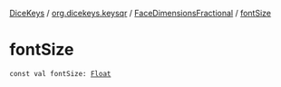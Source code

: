 [DiceKeys](../../index.md) / [org.dicekeys.keysqr](../index.md) / [FaceDimensionsFractional](index.md) / [fontSize](./font-size.md)

# fontSize

`const val fontSize: `[`Float`](https://kotlinlang.org/api/latest/jvm/stdlib/kotlin/-float/index.html)